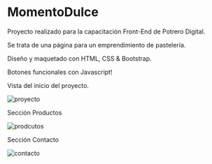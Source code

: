 # MomentoDulce

Proyecto realizado para la capacitación Front-End de Potrero Digital.

Se trata de una página para un emprendimiento de pastelería.

Diseño y maquetado con HTML, CSS & Bootstrap.

Botones funcionales con Javascript!

Vista del inicio del proyecto.

![proyecto](https://user-images.githubusercontent.com/94706367/203599753-45e08292-7774-4583-b43b-53ba33817cba.png)

Sección Productos

![prodcutos](https://user-images.githubusercontent.com/94706367/203599532-d549c104-f7f7-40af-b295-b3cd9dcaf5f3.png)

Sección Contacto

![contacto](https://user-images.githubusercontent.com/94706367/203599605-2cd7ce89-156d-430f-8040-364fb31152df.png)
